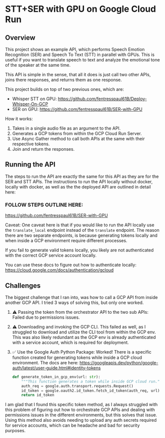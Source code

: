 # STT+SER with GPU on Google Cloud Run

## Overview
This project shows an example API, which performs Speech Emotion Recognition (SER)
and Speech To Text (STT) in parallel with GPUs. This is useful if you want to 
translate speech to text and analyze the emotional tone of the speaker at the 
same time. 

This API is simple in the sense, that all it does is just call two other APIs, 
joins there responses, and returns them as one response. 

This project builds on top of two previous ones, which are:
- Whisper STT on GPU: https://github.com/fentresspaul61B/Deploy-Whisper-On-GCP
- SER on GPU: https://github.com/fentresspaul61B/SER-with-GPU

How it works:

1. Takes in a single audio file as an argument to the API.
2. Generates a GCP tokens from within the GCP Cloud Run Server. 
3. Use Async Gather method to call both APIs at the same with their respective 
tokens. 
4. Join and return the responses. 

## Running the API
The steps to run the API are exactly the same for this API as they are
for the SER and STT APIs. The instructions to run the API locally without docker, locally with docker, as well as the the deployed API are outlined in detail here: 

### FOLLOW STEPS OUTLINE HERE:
https://github.com/fentresspaul61B/SER-with-GPU

Caveat: One caveat here is that if you would like to run the API locally use the ```translate_local``` endpoint instead of the ```translate``` endpoint. The reason there are two separate endpoints, is because generating tokens locally and when inside a GCP environment require different processes. 

If you fail to generate valid tokens locally, you likely are not authenticated with the correct GCP service account locally. 

You can use these docs to figure out how to authenticate locally:
https://cloud.google.com/docs/authentication/gcloud


## Challenges 
The biggest challenge that I ran into, was how to call a GCP API from inside
another GCP API. I tried 3 ways of solving this, but only one worked. 

1. ⚠️ Passing the token from the orchestrator API to the two sub APIs: Failed due 
to permissions issues. 
2. ⚠️ Downloading and invoking the GCP CLI. This failed as well, as I struggled to download and utilize the CLI tool from within
the GCP env. This was also likely redundant as the GCP env is already authenticated with a service account, which is required for deployment.
3. ✅ Use the Google Auth Python Package: Worked! There is a specific function 
created for generating tokens while inside a GCP cloud environment. The docs 
are here: https://googleapis.dev/python/google-auth/latest/user-guide.html#identity-tokens 

    ```python
    def generate_token_in_gcp_env(url: str):
        """This function generates a token while inside GCP cloud run."""
        auth_req = google.auth.transport.requests.Request()
        id_token = google.oauth2.id_token.fetch_id_token(auth_req, url)
        return id_token


    ```

I am glad that I found this specific token method, as I always struggled with this problem of figuring out how to orchestrate GCP APIs and dealing with 
permissions issues in the different environments, but this solves that 
issue. Using this method also avoids needing to upload any auth secrets required for service accounts, which can be headache and bad for security purposes. 

